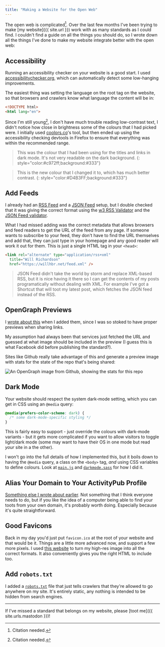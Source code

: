 ```yaml
---
title: "Making a Website for the Open Web"
---
```


The open web is complicated[^citation-needed]. Over the last few months I've been trying to make [my website]({{ site.url }}) work with as many standards as I could find. I couldn't find a guide on all the things you should do, so I wrote down all the things I've done to make my website integrate better with the open web:

[^citation-needed]: Citation needed.

## Accessibility

Running an accessibility checker on your website is a good start. I used [accessibilitychecker.org](https://www.accessibilitychecker.org), which can automatically detect some low-hanging improvements.

The easiest thing was setting the language on the root tag on the website, so that browsers and crawlers know what language the content will be in:

```html
<!DOCTYPE html>
<html lang="en">
```

Since I'm still young[^citation-needed], I don't have much trouble reading low-contrast text, I didn't notice how close in brightness some of the colours that I had picked were. I initially used [coolors.co](https://coolors.co/contrast-checker)'s tool, but then ended up using the accessibility checking devtools in Firefox to ensure that everything was within the recommended range.

> This was the colour that I had been using for the titles and links in dark mode. It's not very readable on the dark background.
{: style="color:#c972ff;background:#333"}

> This is the new colour that I changed it to, which has much better contrast.
{: style="color:#D4B3FF;background:#333"}

## Add Feeds

I already had an [RSS Feed](https://en.wikipedia.org/wiki/RSS) and a [JSON Feed](http://jsonfeed.org) setup, but I double checked that it was giving the correct format using the [w3 RSS Validator](https://validator.w3.org/feed/) and the [JSON Feed validator](https://validator.jsonfeed.org).

What I had missed adding was the correct metadata that allows browsers and feed readers to get the URL of the feed from any page. If someone wants to subscribe to your feed, they don't have to find the URL themselves and add that, they can just type in your homepage and any good reader will work it out for them. This is just a single HTML tag in your `<head>`:

```html
<link rel="alternate" type="application/rss+xml"
  title="Will Richardson"
  href="https://willhbr.net/feed.xml" />
```

> JSON Feed didn't take the world by storm and replace XML-based RSS, but it is nice having it there so I can get the contents of my posts programatically without dealing with XML. For example I've got a Shortcut that will toot my latest post, which fetches the JSON feed instead of the RSS.

## OpenGraph Previews

I [wrote about this](https://willhbr.net/2023/02/04/adding-opengraph-previews-to-jekyll/) when I added them, since I was so stoked to have proper previews when sharing links.

My assumption had always been that services just fetched the URL and guessed at what image should be included in the preview (I guess this is what Facebook did before publishing the standard?).

Sites like Github really take advantage of this and generate a preview image with stats for the state of the repo that's being shared:

![An OpenGraph image from Github, showing the stats for this repo](https://opengraph.githubassets.com/a4015b6689c0f7fb5165ee87dc844b747950f1797f2be54232113e3b8a2684b6/willhbr/willhbr.github.io)

## Dark Mode

Your website should respect the system dark-mode setting, which you can get in CSS using an `@media` query:

```css
@media(prefers-color-scheme: dark) {
  /* some dark-mode-specific styling */
}
```

This is fairly easy to support - just override the colours with dark-mode variants - but it gets more complicated if you want to allow visitors to toggle light/dark mode (some may want to have their OS in one mode but read _your_ site in a the other).

I won't go into the full details of how I implemented this, but it boils down to having the `@media` query, a class on the `<body>` tag, _and_ using CSS variables to define colours. Look at [`main.js`](https://github.com/willhbr/willhbr.github.io/blob/main/js/main.js) and [`darkmode.sass`](https://github.com/willhbr/willhbr.github.io/blob/main/_sass/darkmode.sass) for how I did it.

## Alias Your Domain to Your ActivityPub Profile

[Something else I wrote about earlier](https://willhbr.net/2023/01/24/webfinger-mastodon-alias/). Not something that I think everyone needs to do, but if you like the idea of a computer being able to find your toots from your own domain, it's probably worth doing. Especially because it's quite straightforward.

## Good Favicons

Back in my day you'd just put `favicon.ico` at the root of your website and that would be it. Things are a little more advanced now, and support a few more pixels. I used [this website](https://favicon.io/favicon-converter/) to turn my high-res image into all the correct formats. It also conveniently gives you the right HTML to include too.

## Add `robots.txt`

I added a [`robots.txt`](http://www.robotstxt.org) file that just tells crawlers that they're allowed to go anywhere on my site. It's entirely static, any nothing is intended to be hidden from search engines.

---

If I've missed a standard that belongs on my website, please [toot me]({{ site.urls.mastodon }})!
